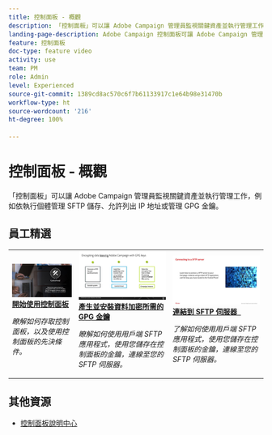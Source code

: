 ```yaml
---
title: 控制面板 - 概觀
description: 「控制面板」可以讓 Adobe Campaign 管理員監視關鍵資產並執行管理工作，例如依執行個體管理 SFTP 儲存、允許列出 IP 地址或管理 GPG 金鑰。
landing-page-description: Adobe Campaign 控制面板可讓 Adobe Campaign 管理員監視關鍵資產並執行管理工作，例如依執行個體管理 SFTP 儲存、允許列出 IP 地址或管理 GPG 金鑰。
feature: 控制面板
doc-type: feature video
activity: use
team: PM
role: Admin
level: Experienced
source-git-commit: 1389cd8ac570c6f7b61133917c1e64b98e31470b
workflow-type: ht
source-wordcount: '216'
ht-degree: 100%

---
```


# 控制面板 - 概觀

「控制面板」可以讓 Adobe Campaign 管理員監視關鍵資產並執行管理工作，例如依執行個體管理 SFTP 儲存、允許列出 IP 地址或管理 GPG 金鑰。

## 員工精選

<table>
<tr>
<td>
    <a href="./get-started.md">
      <img alt="連接到 SFTP 伺服器" src="./assets/kt-6385.jpg" />
    </a>
    <div>
      <a href="./get-started.md">
    <strong>開始使用控制面板</strong>
    </a>
    </div>
    <p>
    <em>瞭解如何存取控制面板，以及使用控制面板的先決條件。 </em>
    <p>
  </td>
  <td>
    <a href="./instance-settings/gpg-key-management/generate-and-install-gpg-keys.md">
      <img alt="連接到 SFTP 伺服器" src="./assets/36386.jpg" />
    </a>
    <div>
      <a href="./instance-settings/gpg-key-management/generate-and-install-gpg-keys.md">
    <strong>產生並安裝資料加密所需的 GPG 金鑰</strong>
    </a>
    </div>
    <p>
    <em>瞭解如何使用用戶端 SFTP 應用程式，使用您儲存在控制面板的金鑰，連線至您的 SFTP 伺服器。</em>
    <p>
  </td>
  <td>
    <a href="./sftp-management/connect-to-sftp-server.md">
      <img alt="連接到 SFTP 伺服器" src="./assets/27263.jpg" />
    </a>
    <div>
      <a href="./sftp-management/connect-to-sftp-server.md">
    <strong>連結到 SFTP 伺服器</strong>
     </a>
    </div>
    <p>
    <em>了解如何使用用戶端 SFTP 應用程式，使用您儲存在控制面板的金鑰，連線至您的 SFTP 伺服器。</em>
    <p>
  </td>
</tr>
</table>

## 其他資源

* [控制面板說明中心](https://experienceleague.adobe.com/docs/control-panel/using/control-panel-home.html?lang=zh-Hant)
